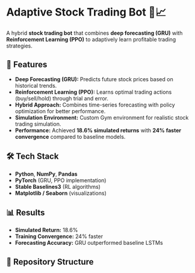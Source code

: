 # Adaptive Stock Trading Bot 🧠📈  

A hybrid **stock trading bot** that combines **deep forecasting (GRU)** with **Reinforcement Learning (PPO)** to adaptively learn profitable trading strategies.  

## 🚀 Features  
- **Deep Forecasting (GRU):** Predicts future stock prices based on historical trends.  
- **Reinforcement Learning (PPO):** Learns optimal trading actions (buy/sell/hold) through trial and error.  
- **Hybrid Approach:** Combines time-series forecasting with policy optimization for better performance.  
- **Simulation Environment:** Custom Gym environment for realistic stock trading simulation.  
- **Performance:** Achieved **18.6% simulated returns** with **24% faster convergence** compared to baseline models.  

## 🛠 Tech Stack  
- **Python**, **NumPy**, **Pandas**  
- **PyTorch** (GRU, PPO implementation)  
- **Stable Baselines3** (RL algorithms)  
- **Matplotlib / Seaborn** (visualizations)  

## 📊 Results  
- **Simulated Return:** 18.6%  
- **Training Convergence:** 24% faster  
- **Forecasting Accuracy:** GRU outperformed baseline LSTMs  

## 📂 Repository Structure  
